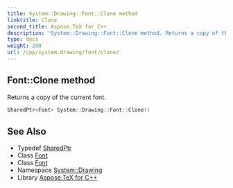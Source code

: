 ```yaml
---
title: System::Drawing::Font::Clone method
linktitle: Clone
second_title: Aspose.TeX for C++
description: 'System::Drawing::Font::Clone method. Returns a copy of the current font in C++.'
type: docs
weight: 200
url: /cpp/system.drawing/font/clone/
---
```

## Font::Clone method


Returns a copy of the current font.

```cpp
SharedPtr<Font> System::Drawing::Font::Clone()
```

## See Also

* Typedef [SharedPtr](../../../system/sharedptr/)
* Class [Font](../)
* Class [Font](../)
* Namespace [System::Drawing](../../)
* Library [Aspose.TeX for C++](../../../)
